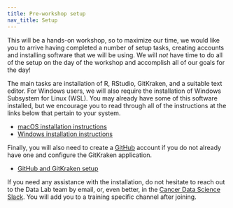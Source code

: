 ```yaml
---
title: Pre-workshop setup
nav_title: Setup
---
```


This will be a hands-on workshop, so to maximize our time, we would like you to arrive having completed a number of setup tasks, creating accounts and installing software that we will be using.
We will _not_ have time to do all of the setup on the day of the workshop and accomplish all of our goals for the day!

The main tasks are installation of R, RStudio, GitKraken, and a suitable text editor.
For Windows users, we will also require the installation of Windows Subsystem for Linux (WSL).
You may already have some of this software installed, but we encourage you to read through all of the instructions at the links below that pertain to your system.

- [macOS installation instructions](mac_installation_instructions.md)
- [Windows installation instructions](windows_installation_instructions.md)

Finally, you will also need to create a [GitHub](https://github.com) account if you do not already have one and configure the GitKraken application.

- [GitHub and GitKraken setup](github_gitkraken_setup_instructions.md)


If you need any assistance with the installation, do not hesitate to reach out to the Data Lab team by email, or, even better, in the [Cancer Data Science Slack](http://ccdatalab.org/slack). You will add you to a training specific channel after joining.



